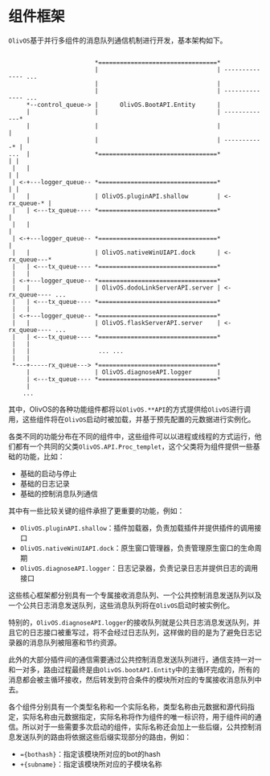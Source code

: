 # 组件框架
`OlivOS`基于并行多组件的消息队列通信机制进行开发，基本架构如下。

```

                        *=================================*
                        |                                 | -------------- ...
                        |                                 |
                        |                                 | -------------- ...
     *--control_queue-> |      OlivOS.BootAPI.Entity      |
     |                  |                                 | -------------*
     |                  |                                 |              |
     |                  |                                 | -----------* |
...  |                  *=================================*            | |
 |   |                                                                 | |
 | <-+---logger_queue-- *=================================*            | |
 |   |                  | OlivOS.pluginAPI.shallow        | <-rx_queue-* |
 |   | <---tx_queue---- *=================================*              |
 |   |                                                                   |
 | <-+---logger_queue-- *=================================*              |
 |   |                  | OlivOS.nativeWinUIAPI.dock      | <-rx_queue---*
 |   | <---tx_queue---- *=================================*
 |   |
 | <-+---logger_queue-- *=================================*
 |   |                  | OlivOS.dodoLinkServerAPI.server | <-rx_queue---- ...
 |   | <---tx_queue---- *=================================*
 |   |
 | <-+---logger_queue-- *=================================*
 |   |                  | OlivOS.flaskServerAPI.server    | <-rx_queue---- ...
 |   | <---tx_queue---- *=================================*
 |   |
 |   |                   ... ...
 |   |
 *---+-----rx_queue---> *=================================*
     |                  | OlivOS.diagnoseAPI.logger       |
     | <---tx_queue---- *=================================*
     |
    ...

```

其中，OlivOS的各种功能组件都将以`OlivOS.**API`的方式提供给`OlivOS`进行调用，这些组件将在`OlivOS`启动时被加载，并基于预先配置的元数据进行实例化。  

各类不同的功能分布在不同的组件中，这些组件可以以进程或线程的方式运行，他们都有一个共同的父类`OlivOS.API.Proc_templet`，这个父类将为组件提供一些基础的功能，比如：  

+ 基础的启动与停止
+ 基础的日志记录
+ 基础的控制消息队列通信

其中有一些比较关键的组件承担了更重要的功能，例如：  

+ `OlivOS.pluginAPI.shallow`：插件加载器，负责加载插件并提供插件的调用接口
+ `OlivOS.nativeWinUIAPI.dock`：原生窗口管理器，负责管理原生窗口的生命周期
+ `OlivOS.diagnoseAPI.logger`：日志记录器，负责记录日志并提供日志的调用接口

这些核心框架都分别具有一个专属接收消息队列、一个公共控制消息发送队列以及一个公共日志消息发送队列，这些消息队列将在`OlivOS`启动时被实例化。  

特别的，`OlivOS.diagnoseAPI.logger`的接收队列就是公共日志消息发送队列，并且它的日志接口被重写过，将不会经过日志队列，这样做的目的是为了避免日志记录器的消息队列被阻塞和节约资源。  

此外的大部分插件间的通信需要通过公共控制消息发送队列进行，通信支持一对一和一对多，路由过程最终是由`OlivOS.bootAPI.Entity`中的主循环完成的，所有的消息都会被主循环接收，然后转发到符合条件的模块所对应的专属接收消息队列中去。  

各个组件分别具有一个类型名称和一个实际名称，类型名称由元数据和源代码指定，实际名称由元数据指定，实际名称将作为组件的唯一标识符，用于组件间的通信。所以对于一些需要多次启动的组件，实际名称还会加上一些后缀，公共控制消息发送队列的路由将依据这些后缀实现部分的路由，例如：  

+ `={bothash}`：指定该模块所对应的bot的hash
+ `+{subname}`：指定该模块所对应的子模块名称
